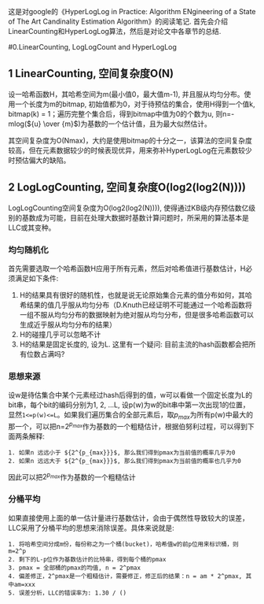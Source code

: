 这是对google的《HyperLogLog in Practice: Algorithm ENgineering of a State of The Art Candinality Estimation Algorithm》的阅读笔记. 首先会介绍LinearCounting和HyperLogLog算法，然后是对论文中各章节的总结.

#0.LinearCounting, LogLogCount  and HyperLogLog

## 1 LinearCounting, 空间复杂度O(N)
设一哈希函数H，其哈希空间为m(最小值0，最大值m-1), 并且服从均匀分布。使用一个长度为m的bitmap, 初始值都为0，对于待预估的集合，使用H得到一个值k, bitmap(k) = 1；遍历完整个集合后，得到bitmap中值为0的个数为u, 则n=-mlog(${u} \over {m}$)​为基数的一个估计值，且为最大似然估计。

其空间复杂度为O(Nmax)，大约是使用bitmap的十分之一，该算法的空间复杂度较高，但在元素数据较少的时候表现优异，用来弥补HyperLogLog在元素数较少时预估偏大的缺陷。

## 2 LogLogCounting, 空间复杂度O(log2(log2(N))))
LogLogCounting空间复杂度为O(log2(log2(N)))), 使得通过KB级内存预估数亿级别的基数成为可能，目前在处理大数据时基数计算问题时，所采用的算法基本是LLC或其变种。

###  均匀随机化
首先需要选取一个哈希函数H应用于所有元素，然后对哈希值进行基数估计，H必须满足如下条件:

1. H的结果具有很好的随机性，也就是说无论原始集合元素的值分布如何，其哈希结果的值几乎服从均匀分布（D.Knuth已经证明不可能通过一个哈希函数将一组不服从均匀分布的数据映射为绝对服从均匀分布，但是很多哈希函数可以生成近乎服从均匀分布的结果）
2. H的碰撞几乎可以忽略不计
3. H的结果是固定长度的, 设为L. 这里有一个疑问: 目前主流的hash函数都会把所有位数占满吗?

### 思想来源
设w是待估集合中某个元素经过hash后得到的值，w可以看做一个固定长度为L的bit串，每个bit的编码分别为1, 2, ...L, 设p(w)为w的bit串中第一次出现1的位置，显然`1<=p(w)<=L`。如果我们遍历集合的全部元素后，取$p_{max}$为所有p(w)中最大的那一个，可以把n=${2^{p_{max}}}$作为基数的一个粗糙估计，根据伯努利过程，可以得到下面两条解释:

    1. 如果n 远远小于 ${2^{p_{max}}}$, 那么我们得到pmax为当前值的概率几乎为0
    2. 如果n 远远大于 ${2^{p_{max}}}$, 那么我们得到pmax为当前值的概率也几乎为0

因此可以把${2^{p_{max}}}$作为基数的一个粗糙估计

### 分桶平均
如果直接使用上面的单一估计量进行基数估计，会由于偶然性导致较大的误差，LLC采用了分桶平均的思想来消除误差。具体来说就是:
    
    1. 将哈希空间分成m份，每份称之为一个桶(bucket)，哈希值w的前p位用来标识桶，则m=2^p
    2. 剩下的L-p位作为基数估计的比特串，得到每个桶的pmax
    3. pmax = 全部桶的pmax的均值, n = 2^pmax
    4. 偏差修正，2^pmax是一个粗糙估计，需要修正，修正后的结果：n = am * 2^pmax, 其中am=xxx
    5. 误差分析，LLC的错误率为: 1.30 / ()







